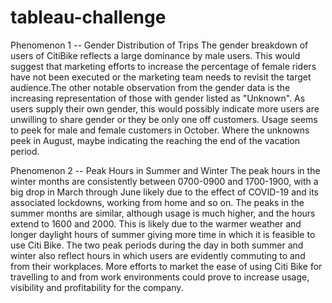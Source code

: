 # tableau-challenge
Phenomenon 1 -- Gender Distribution of Trips
The gender breakdown of users of CitiBike reflects a large dominance by male users. This would suggest that marketing efforts to increase the percentage of female riders have not been executed or the marketing team needs to revisit the target audience.The other notable observation from the gender data is the increasing representation of those with gender listed as "Unknown". As users supply their own gender, this would possibly indicate more users are unwilling to share gender or they be only one off customers. Usage seems to peek for male and female customers in October. Where the unknowns peek in August, maybe indicating the reaching the end of the vacation period.

Phenomenon 2 -- Peak Hours in Summer and Winter
The peak hours in the winter months are consistently between 0700-0900 and 1700-1900, with a big drop in March through June likely due to the effect of COVID-19 and its associated lockdowns, working from home and so on. The peaks in the summer months are similar, although usage is much higher, and the hours extend to 1600 and 2000. This is likely due to the warmer weather and longer daylight hours of summer giving more time in which it is feasible to use Citi Bike. The two peak periods during the day in both summer and winter also reflect hours in which users are evidently commuting to and from their workplaces. More efforts to market the ease of using Citi Bike for travelling to and from work environments could prove to increase usage, visibility and profitability for the company.